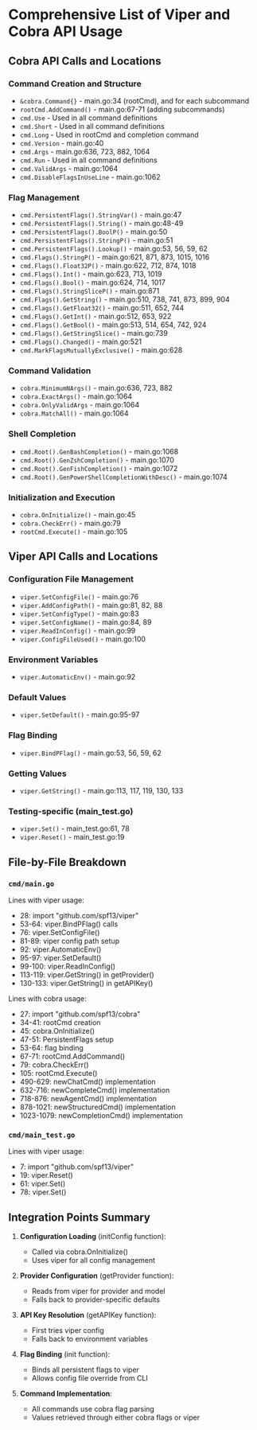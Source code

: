 # Comprehensive List of Viper and Cobra API Usage

## Cobra API Calls and Locations

### Command Creation and Structure
- `&cobra.Command{}` - main.go:34 (rootCmd), and for each subcommand
- `rootCmd.AddCommand()` - main.go:67-71 (adding subcommands)
- `cmd.Use` - Used in all command definitions
- `cmd.Short` - Used in all command definitions
- `cmd.Long` - Used in rootCmd and completion command
- `cmd.Version` - main.go:40
- `cmd.Args` - main.go:636, 723, 882, 1064
- `cmd.Run` - Used in all command definitions
- `cmd.ValidArgs` - main.go:1064
- `cmd.DisableFlagsInUseLine` - main.go:1062

### Flag Management
- `cmd.PersistentFlags().StringVar()` - main.go:47
- `cmd.PersistentFlags().String()` - main.go:48-49
- `cmd.PersistentFlags().BoolP()` - main.go:50
- `cmd.PersistentFlags().StringP()` - main.go:51
- `cmd.PersistentFlags().Lookup()` - main.go:53, 56, 59, 62
- `cmd.Flags().StringP()` - main.go:621, 871, 873, 1015, 1016
- `cmd.Flags().Float32P()` - main.go:622, 712, 874, 1018
- `cmd.Flags().Int()` - main.go:623, 713, 1019
- `cmd.Flags().Bool()` - main.go:624, 714, 1017
- `cmd.Flags().StringSliceP()` - main.go:871
- `cmd.Flags().GetString()` - main.go:510, 738, 741, 873, 899, 904
- `cmd.Flags().GetFloat32()` - main.go:511, 652, 744
- `cmd.Flags().GetInt()` - main.go:512, 653, 922
- `cmd.Flags().GetBool()` - main.go:513, 514, 654, 742, 924
- `cmd.Flags().GetStringSlice()` - main.go:739
- `cmd.Flags().Changed()` - main.go:521
- `cmd.MarkFlagsMutuallyExclusive()` - main.go:628

### Command Validation
- `cobra.MinimumNArgs()` - main.go:636, 723, 882
- `cobra.ExactArgs()` - main.go:1064
- `cobra.OnlyValidArgs` - main.go:1064
- `cobra.MatchAll()` - main.go:1064

### Shell Completion
- `cmd.Root().GenBashCompletion()` - main.go:1068
- `cmd.Root().GenZshCompletion()` - main.go:1070
- `cmd.Root().GenFishCompletion()` - main.go:1072
- `cmd.Root().GenPowerShellCompletionWithDesc()` - main.go:1074

### Initialization and Execution
- `cobra.OnInitialize()` - main.go:45
- `cobra.CheckErr()` - main.go:79
- `rootCmd.Execute()` - main.go:105

## Viper API Calls and Locations

### Configuration File Management
- `viper.SetConfigFile()` - main.go:76
- `viper.AddConfigPath()` - main.go:81, 82, 88
- `viper.SetConfigType()` - main.go:83
- `viper.SetConfigName()` - main.go:84, 89
- `viper.ReadInConfig()` - main.go:99
- `viper.ConfigFileUsed()` - main.go:100

### Environment Variables
- `viper.AutomaticEnv()` - main.go:92

### Default Values
- `viper.SetDefault()` - main.go:95-97

### Flag Binding
- `viper.BindPFlag()` - main.go:53, 56, 59, 62

### Getting Values
- `viper.GetString()` - main.go:113, 117, 119, 130, 133

### Testing-specific (main_test.go)
- `viper.Set()` - main_test.go:61, 78
- `viper.Reset()` - main_test.go:19

## File-by-File Breakdown

### `cmd/main.go`

Lines with viper usage:
- 28: import "github.com/spf13/viper"
- 53-64: viper.BindPFlag() calls
- 76: viper.SetConfigFile()
- 81-89: viper config path setup
- 92: viper.AutomaticEnv()
- 95-97: viper.SetDefault()
- 99-100: viper.ReadInConfig()
- 113-119: viper.GetString() in getProvider()
- 130-133: viper.GetString() in getAPIKey()

Lines with cobra usage:
- 27: import "github.com/spf13/cobra"
- 34-41: rootCmd creation
- 45: cobra.OnInitialize()
- 47-51: PersistentFlags setup
- 53-64: flag binding
- 67-71: rootCmd.AddCommand()
- 79: cobra.CheckErr()
- 105: rootCmd.Execute()
- 490-629: newChatCmd() implementation
- 632-716: newCompleteCmd() implementation
- 718-876: newAgentCmd() implementation
- 878-1021: newStructuredCmd() implementation
- 1023-1079: newCompletionCmd() implementation

### `cmd/main_test.go`

Lines with viper usage:
- 7: import "github.com/spf13/viper"
- 19: viper.Reset()
- 61: viper.Set()
- 78: viper.Set()

## Integration Points Summary

1. **Configuration Loading** (initConfig function):
   - Called via cobra.OnInitialize()
   - Uses viper for all config management

2. **Provider Configuration** (getProvider function):
   - Reads from viper for provider and model
   - Falls back to provider-specific defaults

3. **API Key Resolution** (getAPIKey function):
   - First tries viper config
   - Falls back to environment variables

4. **Flag Binding** (init function):
   - Binds all persistent flags to viper
   - Allows config file override from CLI

5. **Command Implementation**:
   - All commands use cobra flag parsing
   - Values retrieved through either cobra flags or viper
